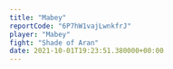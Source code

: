 ```yaml
---
title: "Mabey"
reportCode: "6P7hW1vajLwnkfrJ"
player: "Mabey"
fight: "Shade of Aran"
date: 2021-10-01T19:23:51.380000+00:00
---
```

